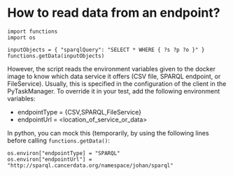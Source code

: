 # How to read data from an endpoint?

```
import functions
import os

inputObjects = { "sparqlQuery": "SELECT * WHERE { ?s ?p ?o }" }
functions.getData(inputObjects)
```

However, the script reads the environment variables given to the docker image to know which data service it offers (CSV file, SPARQL endpoint, or FileService). Usually, this is specified in the configuration of the client in the PyTaskManager. To override it in your test, add the following environment variables:

* endpointType = {CSV,SPARQL,FileService}
* endpointUrl = <location_of_service_or_data>

In python, you can mock this (temporarily, by using the following lines before calling `functions.getData()`:

```
os.environ["endpointType] = "SPARQL"
os.environ["endpointUrl"] = "http://sparql.cancerdata.org/namespace/johan/sparql"
```
